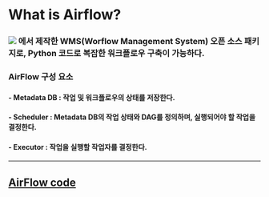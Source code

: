 # What is Airflow?

### <img src="https://img.shields.io/badge/Airbnb-FF5A5F?style=flat&logo=airbnb&logoColor=white" /> 에서 제작한 **WMS**(Worflow Management System) 오픈 소스 패키지로, Python 코드로 복잡한 워크플로우 구축이 가능하다. 
### AirFlow 구성 요소
#### - Metadata DB : 작업 및 워크플로우의 상태를 저장한다.
#### - Scheduler : Metadata DB의 작업 상태와 DAG를 정의하며, 실행되어야 할 작업을 결정한다.
#### - Executor : 작업을 실행할 작업자를 결정한다.

---

## [AirFlow code]()
